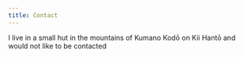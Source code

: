 ```yaml
---
title: Contact
---
```


I live in a small hut in the mountains of Kumano Kodō on Kii Hantō and would not
like to be contacted
